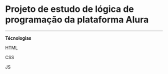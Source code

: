 <h1>Projeto de estudo de lógica de programação da plataforma Alura</h1>
<hr>
<p><strong> Técnologias</strong></p>

<p> HTML</p>
<p>CSS</p>
<p>JS</p>
